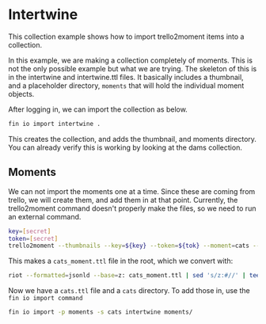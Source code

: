# Intertwine

This collection example shows how to import trello2moment items into a
collection.

In this example, we are making a collection completely of moments.  This is not
the only possible example but what we are trying.  The skeleton of this is in
the intertwine and intertwine.ttl files.  It basically includes a thumbnail, and
a placeholder directory, `moments` that will hold the individual moment objects.

After logging in, we can import the collection as below.

``` bash
fin io import intertwine .
```

This creates the collection, and adds the thumbnail, and moments directory.  You
can already verify this is working by looking at the dams collection.

## Moments

We can not import the moments one at a time.  Since these are coming from
trello, we will create them, and add them in at that point.  Currently, the
trello2moment command doesn't properly make the files, so we need to run an
external command.

``` bash
key=[secret]
token=[secret]
trello2moment --thumbnails --key=${key} --token=${tok} --moment=cats --board=pY20Yz5x
```

This makes a `cats_moment.ttl` file in the root, which we convert with:

``` bash
riot --formatted=jsonld --base=z: cats_moment.ttl | sed 's/z:#//' | tee cats/cats.json
```

Now we have a `cats.ttl` file and a `cats` directory.  To add those in, use the
`fin io import command`

``` bash
fin io import -p moments -s cats intertwine moments/
```
